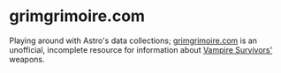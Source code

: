 # grimgrimoire.com

Playing around with Astro's data collections; [grimgrimoire.com](https://grimgrimoire.com) is an unofficial, incomplete
resource for information about [Vampire Survivors'](https://store.steampowered.com/app/1794680/Vampire_Survivors/)
weapons.
